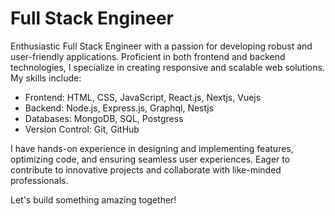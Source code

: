 # Full Stack Engineer

Enthusiastic Full Stack Engineer with a passion for developing robust and user-friendly applications. Proficient in both frontend and backend technologies, I specialize in creating responsive and scalable web solutions. My skills include:

- Frontend: HTML, CSS, JavaScript, React.js, Nextjs, Vuejs
- Backend: Node.js, Express.js, Graphql, Nestjs
- Databases: MongoDB, SQL, Postgress
- Version Control: Git, GitHub

I have hands-on experience in designing and implementing features, optimizing code, and ensuring seamless user experiences. Eager to contribute to innovative projects and collaborate with like-minded professionals.

Let's build something amazing together!
